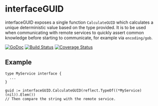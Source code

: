 interfaceGUID
=============

interfaceGUID exposes a single function `CalculateGUID` which calculates a
unique deterministic value based on the type provided. It is to be used when
communicating with remote services to quickly assert common knowledge before
starting to communicate, for example via `encoding/gob`.

[![GoDoc](https://godoc.org/github.com/maruel/interfaceGUID?status.svg)](https://godoc.org/github.com/maruel/interfaceGUID)
[![Build Status](https://travis-ci.org/maruel/interfaceGUID.svg?branch=master)](https://travis-ci.org/maruel/interfaceGUID)
[![Coverage Status](https://img.shields.io/coveralls/maruel/interfaceGUID.svg)](https://coveralls.io/r/maruel/interfaceGUID?branch=master)


Example
-------

    type MyService interface {
      ...
    }

    guid := interfaceGUID.CalculateGUID(reflect.TypeOf((*MyService)(nil)).Elem())
    // Then compare the string with the remote service.
